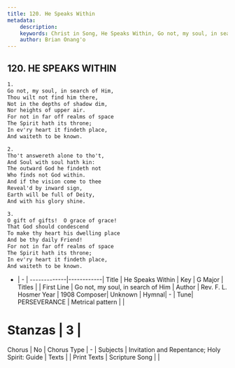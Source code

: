 ```yaml
---
title: 120. He Speaks Within
metadata:
    description: 
    keywords: Christ in Song, He Speaks Within, Go not, my soul, in search of Him, 
    author: Brian Onang'o
---
```



## 120. HE SPEAKS WITHIN

```txt
1.
Go not, my soul, in search of Him,
Thou wilt not find him there,
Not in the depths of shadow dim,
Nor heights of upper air.
For not in far off realms of space
The Spirit hath its throne;
In ev'ry heart it findeth place,
And waiteth to be known.

2.
Tho't answereth alone to tho't,
And Soul with soul hath kin:
The outward God he findeth not
Who finds not God within.
And if the vision come to thee
Reveal'd by inward sign,
Earth will be full of Deity,
And with his glory shine.

3.
O gift of gifts!  O grace of grace!
That God should condescend
To make thy heart his dwelling place
And be thy daily Friend!
For not in far off realms of space
The Spirit hath its throne;
In ev'ry heart it findeth place,
And waiteth to be known.

```

- |   -  |
-------------|------------|
Title | He Speaks Within |
Key | G Major |
Titles |  |
First Line | Go not, my soul, in search of Him |
Author | Rev. F. L. Hosmer 
Year | 1908
Composer| Unknown |
Hymnal|  - |
Tune| PERSEVERANCE |
Metrical pattern | |
# Stanzas | 3 |
Chorus | No |
Chorus Type | - |
Subjects | Invitation and Repentance; Holy Spirit: Guide |
Texts |  |
Print Texts | 
Scripture Song |  |
  
